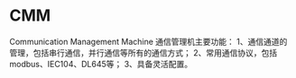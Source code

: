 # CMM
Communication Management Machine
通信管理机主要功能：
1、通信通道的管理，包括串行通信，并行通信等所有的通信方式；
2、常用通信协议，包括modbus、IEC104、DL645等；
3、具备灵活配置。

